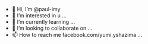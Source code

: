 - 👋 Hi, I’m @paul-imy
- 👀 I’m interested in u ...
- 🌱 I’m currently learning ...
- 💞️ I’m looking to collaborate on ...
- 📫 How to reach me facebook.com/yumi.yshazima ...

<!---
paul-imy/paul-imy is a ✨ special ✨ repository because its `README.md` (this file) appears on your GitHub profile.
You can click the Preview link to take a look at your changes.
--->
